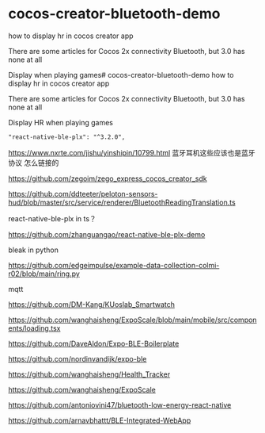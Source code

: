 # cocos-creator-bluetooth-demo
how to display hr in cocos creator app




There are some articles for Cocos 2x connectivity Bluetooth, but 3.0 has none at all


Display when playing games# cocos-creator-bluetooth-demo
how to display hr in cocos creator app




There are some articles for Cocos 2x connectivity Bluetooth, but 3.0 has none at all


Display HR when playing games 


    "react-native-ble-plx": "^3.2.0",


https://www.nxrte.com/jishu/yinshipin/10799.html
蓝牙耳机这些应该也是蓝牙协议 怎么链接的

https://github.com/zegoim/zego_express_cocos_creator_sdk



https://github.com/ddteeter/peloton-sensors-hud/blob/master/src/service/renderer/BluetoothReadingTranslation.ts



react-native-ble-plx in ts？

https://github.com/zhanguangao/react-native-ble-plx-demo



bleak  in python


https://github.com/edgeimpulse/example-data-collection-colmi-r02/blob/main/ring.py


mqtt

https://github.com/DM-Kang/KUoslab_Smartwatch



https://github.com/wanghaisheng/ExpoScale/blob/main/mobile/src/components/loading.tsx

https://github.com/DaveAldon/Expo-BLE-Boilerplate

https://github.com/nordinvandijk/expo-ble


https://github.com/wanghaisheng/Health_Tracker

https://github.com/wanghaisheng/ExpoScale

https://github.com/antoniovini47/bluetooth-low-energy-react-native

https://github.com/arnavbhattt/BLE-Integrated-WebApp
